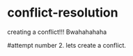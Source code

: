 # conflict-resolution
creating a conflict!!! Bwahahahaha

#attempt number 2. lets create a conflict.
